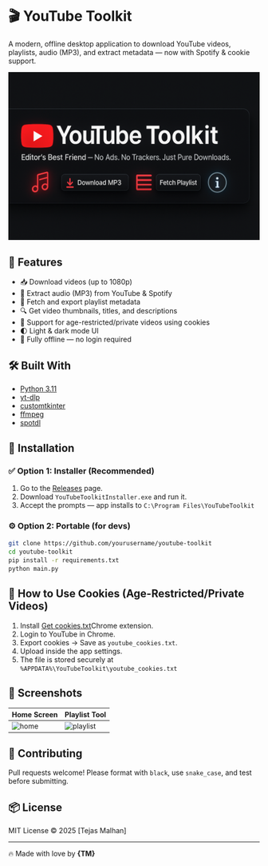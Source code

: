
# 🎬 YouTube Toolkit

A modern, offline desktop application to download YouTube videos, playlists, audio (MP3), and extract metadata — now with Spotify & cookie support.

![screenshot](assets/banner.png)

## 🚀 Features

- 📥 Download videos (up to 1080p)
- 🎵 Extract audio (MP3) from YouTube & Spotify
- 📃 Fetch and export playlist metadata
- 🔍 Get video thumbnails, titles, and descriptions
- 🔐 Support for age-restricted/private videos using cookies
- 🌓 Light & dark mode UI
- 💾 Fully offline — no login required

## 🛠️ Built With

- [Python 3.11](https://www.python.org/)
- [yt-dlp](https://github.com/yt-dlp/yt-dlp)
- [customtkinter](https://github.com/TomSchimansky/CustomTkinter)
- [ffmpeg](https://ffmpeg.org/)
- [spotdl](https://github.com/spotDL/spotify-downloader)

## 📁 Installation

### ✅ Option 1: Installer (Recommended)
1. Go to the [Releases](https://github.com/Tejas-Malhan/Youtube-Toolkit/releases) page.
2. Download `YouTubeToolkitInstaller.exe` and run it.
3. Accept the prompts — app installs to `C:\Program Files\YouTubeToolkit`

### ⚙️ Option 2: Portable (for devs)
```bash
git clone https://github.com/yourusername/youtube-toolkit
cd youtube-toolkit
pip install -r requirements.txt
python main.py
```

## 🧩 How to Use Cookies (Age-Restricted/Private Videos)
1. Install [Get cookies.txt](https://chromewebstore.google.com/detail/get-cookiestxt-locally/cclelndahbckbenkjhflpdbgdldlbecc)Chrome extension.
2. Login to YouTube in Chrome.
3. Export cookies → Save as `youtube_cookies.txt`.
4. Upload inside the app settings.
5. The file is stored securely at `%APPDATA%\YouTubeToolkit\youtube_cookies.txt`

## 📸 Screenshots

| Home Screen | Playlist Tool |
|-------------|----------------|
| ![home](assets/screens/home.png) | ![playlist](assets/screens/playlist.png) |

## 🤝 Contributing
Pull requests welcome! Please format with `black`, use `snake_case`, and test before submitting.

## 📦 License

MIT License © 2025 [Tejas Malhan]

---

🔥 Made with love by **{TM}**
